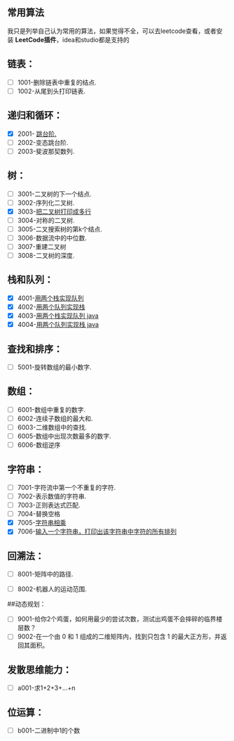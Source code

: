 ## 常用算法

我只是列举自己认为常用的算法，如果觉得不全，可以去leetcode查看，或者安装 **LeetCode插件**，idea和studio都是支持的

## 链表：

- [ ] 1001-删除链表中重复的结点. 
- [ ] 1002-从尾到头打印链表. 

## 递归和循环：

- [x] 2001- [跳台阶.](code/2001.java) 
- [ ] 2002-变态跳台阶. 
- [ ] 2003-斐波那契数列. 

## 树：

- [ ] 3001-二叉树的下一个结点.
- [ ] 3002-序列化二叉树.
- [x] 3003-[把二叉树打印成多行](code/3003-二叉树层次遍历.cpp)
- [ ] 3004-对称的二叉树. 
- [ ] 3005-二叉搜索树的第k个结点.
- [ ] 3006-数据流中的中位数. 
- [ ] 3007-重建二叉树
- [ ] 3008-二叉树的深度. 

## 栈和队列：

- [x] 4001-[用两个栈实现队列](code/4001.cpp)
- [x] 4002-[用两个队列实现栈](code/4002.cpp)
- [x] 4003-[用两个栈实现队列 java](code/4003.java)
- [x] 4004-[用两个队列实现栈 java](code/4004.java)

## 查找和排序：

- [ ] 5001-旋转数组的最小数字.

## 数组：

- [ ] 6001-数组中重复的数字. 
- [ ] 6002-连续子数组的最大和.
- [ ] 6003-二维数组中的查找.
- [ ] 6005-数组中出现次数最多的数字.
- [ ] 6006-数组逆序

## 字符串：

- [ ] 7001-字符流中第一个不重复的字符. 
- [ ] 7002-表示数值的字符串. 
- [ ] 7003-正则表达式匹配. 
- [ ] 7004-替换空格
- [x] 7005-[字符串相乘](code/7005-字符串相乘.md)
- [x] 7006-[输入一个字符串，打印出该字符串中字符的所有排列](code/7006.java)

## 回溯法：

- [ ] 8001-矩阵中的路径.

- [ ] 8002-机器人的运动范围.

##动态规划：

- [ ] 9001-给你2个鸡蛋，如何用最少的尝试次数，测试出鸡蛋不会摔碎的临界楼层数？
- [ ] 9002-在一个由 0 和 1 组成的二维矩阵内，找到只包含 1 的最大正方形，并返回其面积。

## 发散思维能力：

- [ ] a001-求1+2+3+...+n

## 位运算：

- [ ] b001-二进制中1的个数